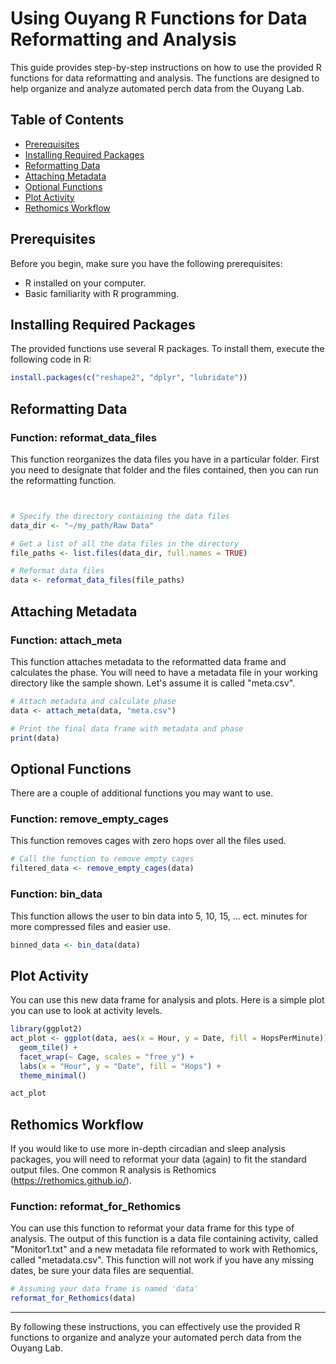# Using Ouyang R Functions for Data Reformatting and Analysis

This guide provides step-by-step instructions on how to use the provided R functions for data reformatting and analysis. The functions are designed to help organize and analyze automated perch data from the Ouyang Lab.

## Table of Contents
- [Prerequisites](#prerequisites)
- [Installing Required Packages](#installing-required-packages)
- [Reformatting Data](#reformatting-data)
- [Attaching Metadata](#attaching-metadata)
- [Optional Functions](#optional-functions)
- [Plot Activity](#plot-activity)
- [Rethomics Workflow](#rethomics-workflow)

## Prerequisites

Before you begin, make sure you have the following prerequisites:
- R installed on your computer.
- Basic familiarity with R programming.

## Installing Required Packages

The provided functions use several R packages. To install them, execute the following code in R:

```r
install.packages(c("reshape2", "dplyr", "lubridate"))
```

## Reformatting Data

### Function: reformat_data_files

This function reorganizes the data files you have in a particular folder. First you need to designate that folder and the files contained, then you can run the reformatting function.

```r


# Specify the directory containing the data files
data_dir <- "~/my_path/Raw Data"

# Get a list of all the data files in the directory
file_paths <- list.files(data_dir, full.names = TRUE)

# Reformat data files
data <- reformat_data_files(file_paths)
```


## Attaching Metadata

### Function: attach_meta

This function attaches metadata to the reformatted data frame and calculates the phase. You will need to have a metadata file in your working directory like the sample shown. Let's assume it is called "meta.csv".

```r
# Attach metadata and calculate phase
data <- attach_meta(data, "meta.csv")

# Print the final data frame with metadata and phase
print(data)
```

## Optional Functions 

There are a couple of additional functions you may want to use. 

### Function: remove_empty_cages

This function removes cages with zero hops over all the files used.

```r
# Call the function to remove empty cages
filtered_data <- remove_empty_cages(data)
```
### Function: bin_data

This function allows the user to bin data into 5, 10, 15, ... ect. minutes for more compressed files and easier use. 

```r
binned_data <- bin_data(data)
```

## Plot Activity

You can use this new data frame for analysis and plots. Here is a simple plot you can use to look at activity levels.

```r
library(ggplot2)
act_plot <- ggplot(data, aes(x = Hour, y = Date, fill = HopsPerMinute)) +
  geom_tile() +
  facet_wrap(~ Cage, scales = "free_y") +
  labs(x = "Hour", y = "Date", fill = "Hops") +
  theme_minimal()

act_plot
```

## Rethomics Workflow

If you would like to use more in-depth circadian and sleep analysis packages, you will need to reformat your data (again) to fit the standard output files. One common R analysis is Rethomics (https://rethomics.github.io/).

### Function: reformat_for_Rethomics

You can use this function to reformat your data frame for this type of analysis. The output of this function is a data file containing activity, called "Monitor1.txt" and a new metadata file reformated to work with Rethomics, called "metadata.csv". This function will not work if you have any missing dates, be sure your data files are sequential. 

```r
# Assuming your data frame is named 'data'
reformat_for_Rethomics(data)
```

---

By following these instructions, you can effectively use the provided R functions to organize and analyze your automated perch data from the Ouyang Lab.

